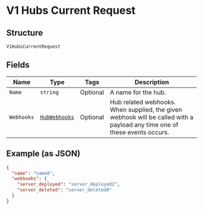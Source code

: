 
# V1 Hubs Current Request

## Structure

`V1HubsCurrentRequest`

## Fields

| Name | Type | Tags | Description |
|  --- | --- | --- | --- |
| `Name` | `string` | Optional | A name for the hub. |
| `Webhooks` | [`HubWebhooks`](../../doc/models/hub-webhooks.md) | Optional | Hub related webhooks. When supplied, the given webhook will be called with a payload any time one of these events occurs. |

## Example (as JSON)

```json
{
  "name": "name8",
  "webhooks": {
    "server_deployed": "server_deployed2",
    "server_deleted": "server_deleted0"
  }
}
```

